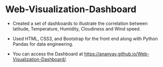 # Web-Visualization-Dashboard

- Created a set of dashboards to illustrate the correlation between latitude, Temperature, Humidity, Cloudiness and Wind speed.
- Used HTML, CSS3, and Bootstrap for the front end along with Python Pandas for data engineering.

- You can access the Dashboard at 
https://ananyay.github.io/Web-Visualization-Dashboard/.